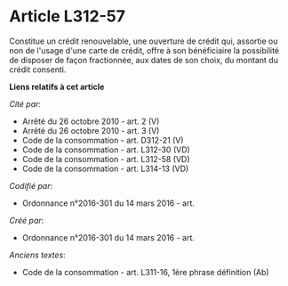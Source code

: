 # Article L312-57

Constitue un crédit renouvelable, une ouverture de crédit qui, assortie ou non de l'usage d'une carte de crédit, offre à son
bénéficiaire la possibilité de disposer de façon fractionnée, aux dates de son choix, du montant du crédit consenti.

**Liens relatifs à cet article**

_Cité par_:

  - Arrêté du 26 octobre 2010 - art. 2 (V)
  - Arrêté du 26 octobre 2010 - art. 3 (V)
  - Code de la consommation - art. D312-21 (V)
  - Code de la consommation - art. L312-30 (VD)
  - Code de la consommation - art. L312-58 (VD)
  - Code de la consommation - art. L314-13 (VD)

_Codifié par_:

  - Ordonnance n°2016-301 du 14 mars 2016 - art.

_Créé par_:

  - Ordonnance n°2016-301 du 14 mars 2016 - art.

_Anciens textes_:

  - Code de la consommation - art. L311-16, 1ère phrase définition (Ab)
